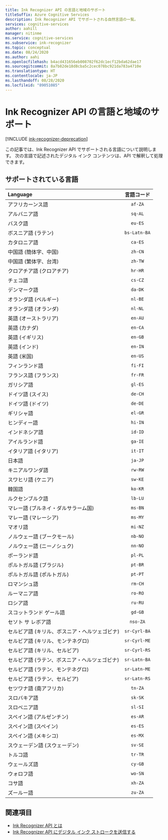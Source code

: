 ```yaml
---
title: Ink Recognizer API の言語と地域のサポート
titleSuffix: Azure Cognitive Services
description: Ink Recognizer API でサポートされる自然言語の一覧。
services: cognitive-services
author: aahill
manager: nitinme
ms.service: cognitive-services
ms.subservice: ink-recognizer
ms.topic: conceptual
ms.date: 08/24/2020
ms.author: aahi
ms.openlocfilehash: b4acd431656eb008702f62dc1ecf12bda62dae17
ms.sourcegitcommit: 8a7b82de18d8cba5c2cec078bc921da783a4710e
ms.translationtype: HT
ms.contentlocale: ja-JP
ms.lasthandoff: 08/28/2020
ms.locfileid: "89051085"
---
```

# <a name="language-and-region-support-for-the-ink-recognizer-api"></a>Ink Recognizer API の言語と地域のサポート

[!INCLUDE [ink-recognizer-deprecation](includes/deprecation-note.md)]

この記事では、Ink Recognizer API でサポートされる言語について説明します。 次の言語で記述されたデジタル インク コンテンツは、API で解釈して処理できます。

## <a name="supported-languages"></a>サポートされている言語

| Language                                   | 言語コード   |
|:-------------------------------------------|:---------------:|
| アフリカーンス語                                  |    `af-ZA`      |
| アルバニア語                                   |     `sq-AL`     |
| バスク語                                     |     `eu-ES`     |
| ボスニア語 (ラテン)                            | `bs-Latn-BA`    |
| カタロニア語                                    |     `ca-ES`     |
| 中国語 (簡体字、中国)                |     `zh-CN`     |
| 中国語 (繁体字、台湾)              |     `zh-TW`     |
| クロアチア語 (クロアチア)                         |     `hr-HR`     |
| チェコ語                                      |     `cs-CZ`     |
| デンマーク語                                     |     `da-DK`     |
| オランダ語 (ベルギー)                            |     `nl-BE`     |
| オランダ語 (オランダ)                        |     `nl-NL`     |
| 英語 (オーストラリア)                        |     `en-AU`     |
| 英語 (カナダ)                           |     `en-CA`     |
| 英語 (イギリス)                   |     `en-GB`     |
| 英語 (インド)                            |     `en-IN`     |
| 英語 (米国)                    |     `en-US`     |
| フィンランド語                                    |     `fi-FI`     |
| フランス語 (フランス)                            |     `fr-FR`     |
| ガリシア語                                   |     `gl-ES`     |
| ドイツ語 (スイス)                      |     `de-CH`     |
| ドイツ語 (ドイツ)                           |     `de-DE`     |
| ギリシャ語                                      |     `el-GR`     |
| ヒンディー語                                      |     `hi-IN`     |
| インドネシア語                                 |     `id-ID`     |
| アイルランド語                                      |     `ga-IE`     |
| イタリア語 (イタリア)                            |     `it-IT`     |
| 日本語                                   |     `ja-JP`     |
| キニアルワンダ語                                |     `rw-RW`     |
| スワヒリ語 (ケニア)                          |     `sw-KE`     |
| 韓国語                                     |     `ko-KR`     |
| ルクセンブルク語                              |     `lb-LU`     |
| マレー語 (ブルネイ・ダルサラーム国)                  |     `ms-BN`     |
| マレー語 (マレーシア)                           |     `ms-MY`     |
| マオリ語                                      |     `mi-NZ`     |
| ノルウェー語 (ブークモール)                         |     `nb-NO`     |
| ノルウェー語 (ニーノシュク)                        |     `nn-NO`     |
| ポーランド語                                     |     `pl-PL`     |
| ポルトガル語 (ブラジル)                        |     `pt-BR`     |
| ポルトガル語 (ポルトガル)                      |     `pt-PT`     |
| ロマンシュ語                                    |     `rm-CH`     |
| ルーマニア語                                   |     `ro-RO`     |
| ロシア語                                    |     `ru-RU`     |
| スコットランド ゲール語                            |     `gd-GB`     |
| セソト サ レボア語                           |    `nso-ZA`     |
| セルビア語 (キリル、ボスニア・ヘルツェゴビナ) |  `sr-Cyrl-BA`   |
| セルビア語 (キリル、モンテネグロ)             |  `sr-Cyrl-ME`   |
| セルビア語 (キリル、セルビア)                 |  `sr-Cyrl-RS`   |
| セルビア語 (ラテン、ボスニア・ヘルツェゴビナ)    |  `sr-Latn-BA`   |
| セルビア語 (ラテン、モンテネグロ)                |  `sr-Latn-ME`   |
| セルビア語 (ラテン、セルビア)                    |  `sr-Latn-RS`   |
| セツワナ語 (南アフリカ)                    |     `tn-ZA`     |
| スロバキア語                                     |     `sk-SK`     |
| スロベニア語                                  |     `sl-SI`     |
| スペイン語 (アルゼンチン)                        |     `es-AR`     |
| スペイン語 (スペイン)                            |     `es-ES`     |
| スペイン語 (メキシコ)                           |     `es-MX`     |
| スウェーデン語 (スウェーデン)                           |     `sv-SE`     |
| トルコ語                                    |     `tr-TR`     |
| ウェールズ語                                      |     `cy-GB`     |
| ウォロフ語                                      |     `wo-SN`     |
| コサ語                                      |     `xh-ZA`     |
| ズールー語                                       |     `zu-ZA`     |

## <a name="see-also"></a>関連項目

* [Ink Recognizer API とは](overview.md)
* [Ink Recognizer API にデジタル インク ストロークを送信する](concepts/send-ink-data.md)